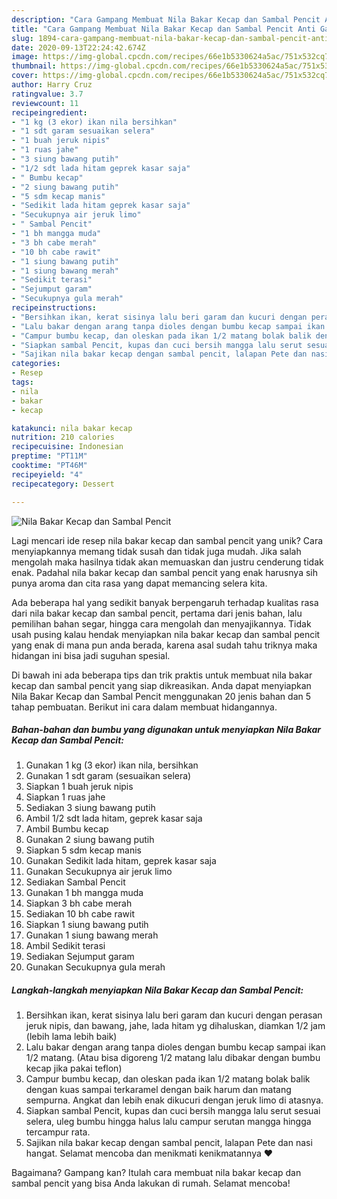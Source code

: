 ```yaml
---
description: "Cara Gampang Membuat Nila Bakar Kecap dan Sambal Pencit Anti Gagal"
title: "Cara Gampang Membuat Nila Bakar Kecap dan Sambal Pencit Anti Gagal"
slug: 1894-cara-gampang-membuat-nila-bakar-kecap-dan-sambal-pencit-anti-gagal
date: 2020-09-13T22:24:42.674Z
image: https://img-global.cpcdn.com/recipes/66e1b5330624a5ac/751x532cq70/nila-bakar-kecap-dan-sambal-pencit-foto-resep-utama.jpg
thumbnail: https://img-global.cpcdn.com/recipes/66e1b5330624a5ac/751x532cq70/nila-bakar-kecap-dan-sambal-pencit-foto-resep-utama.jpg
cover: https://img-global.cpcdn.com/recipes/66e1b5330624a5ac/751x532cq70/nila-bakar-kecap-dan-sambal-pencit-foto-resep-utama.jpg
author: Harry Cruz
ratingvalue: 3.7
reviewcount: 11
recipeingredient:
- "1 kg (3 ekor) ikan nila bersihkan"
- "1 sdt garam sesuaikan selera"
- "1 buah jeruk nipis"
- "1 ruas jahe"
- "3 siung bawang putih"
- "1/2 sdt lada hitam geprek kasar saja"
- " Bumbu kecap"
- "2 siung bawang putih"
- "5 sdm kecap manis"
- "Sedikit lada hitam geprek kasar saja"
- "Secukupnya air jeruk limo"
- " Sambal Pencit"
- "1 bh mangga muda"
- "3 bh cabe merah"
- "10 bh cabe rawit"
- "1 siung bawang putih"
- "1 siung bawang merah"
- "Sedikit terasi"
- "Sejumput garam"
- "Secukupnya gula merah"
recipeinstructions:
- "Bersihkan ikan, kerat sisinya lalu beri garam dan kucuri dengan perasan jeruk nipis, dan bawang, jahe, lada hitam yg dihaluskan, diamkan 1/2 jam (lebih lama lebih baik)"
- "Lalu bakar dengan arang tanpa dioles dengan bumbu kecap sampai ikan 1/2 matang. (Atau bisa digoreng 1/2 matang lalu dibakar dengan bumbu kecap jika pakai teflon)"
- "Campur bumbu kecap, dan oleskan pada ikan 1/2 matang bolak balik dengan kuas sampai terkaramel dengan baik harum dan matang sempurna. Angkat dan lebih enak dikucuri dengan jeruk limo di atasnya."
- "Siapkan sambal Pencit, kupas dan cuci bersih mangga lalu serut sesuai selera, uleg bumbu hingga halus lalu campur serutan mangga hingga tercampur rata."
- "Sajikan nila bakar kecap dengan sambal pencit, lalapan Pete dan nasi hangat. Selamat mencoba dan menikmati kenikmatannya ♥️"
categories:
- Resep
tags:
- nila
- bakar
- kecap

katakunci: nila bakar kecap 
nutrition: 210 calories
recipecuisine: Indonesian
preptime: "PT11M"
cooktime: "PT46M"
recipeyield: "4"
recipecategory: Dessert

---
```



![Nila Bakar Kecap dan Sambal Pencit](https://img-global.cpcdn.com/recipes/66e1b5330624a5ac/751x532cq70/nila-bakar-kecap-dan-sambal-pencit-foto-resep-utama.jpg)

Lagi mencari ide resep nila bakar kecap dan sambal pencit yang unik? Cara menyiapkannya memang tidak susah dan tidak juga mudah. Jika salah mengolah maka hasilnya tidak akan memuaskan dan justru cenderung tidak enak. Padahal nila bakar kecap dan sambal pencit yang enak harusnya sih punya aroma dan cita rasa yang dapat memancing selera kita.

Ada beberapa hal yang sedikit banyak berpengaruh terhadap kualitas rasa dari nila bakar kecap dan sambal pencit, pertama dari jenis bahan, lalu pemilihan bahan segar, hingga cara mengolah dan menyajikannya. Tidak usah pusing kalau hendak menyiapkan nila bakar kecap dan sambal pencit yang enak di mana pun anda berada, karena asal sudah tahu triknya maka hidangan ini bisa jadi suguhan spesial.




Di bawah ini ada beberapa tips dan trik praktis untuk membuat nila bakar kecap dan sambal pencit yang siap dikreasikan. Anda dapat menyiapkan Nila Bakar Kecap dan Sambal Pencit menggunakan 20 jenis bahan dan 5 tahap pembuatan. Berikut ini cara dalam membuat hidangannya.

<!--inarticleads1-->

##### Bahan-bahan dan bumbu yang digunakan untuk menyiapkan Nila Bakar Kecap dan Sambal Pencit:

1. Gunakan 1 kg (3 ekor) ikan nila, bersihkan
1. Gunakan 1 sdt garam (sesuaikan selera)
1. Siapkan 1 buah jeruk nipis
1. Siapkan 1 ruas jahe
1. Sediakan 3 siung bawang putih
1. Ambil 1/2 sdt lada hitam, geprek kasar saja
1. Ambil  Bumbu kecap
1. Gunakan 2 siung bawang putih
1. Siapkan 5 sdm kecap manis
1. Gunakan Sedikit lada hitam, geprek kasar saja
1. Gunakan Secukupnya air jeruk limo
1. Sediakan  Sambal Pencit
1. Gunakan 1 bh mangga muda
1. Siapkan 3 bh cabe merah
1. Sediakan 10 bh cabe rawit
1. Siapkan 1 siung bawang putih
1. Gunakan 1 siung bawang merah
1. Ambil Sedikit terasi
1. Sediakan Sejumput garam
1. Gunakan Secukupnya gula merah




<!--inarticleads2-->

##### Langkah-langkah menyiapkan Nila Bakar Kecap dan Sambal Pencit:

1. Bersihkan ikan, kerat sisinya lalu beri garam dan kucuri dengan perasan jeruk nipis, dan bawang, jahe, lada hitam yg dihaluskan, diamkan 1/2 jam (lebih lama lebih baik)
1. Lalu bakar dengan arang tanpa dioles dengan bumbu kecap sampai ikan 1/2 matang. (Atau bisa digoreng 1/2 matang lalu dibakar dengan bumbu kecap jika pakai teflon)
1. Campur bumbu kecap, dan oleskan pada ikan 1/2 matang bolak balik dengan kuas sampai terkaramel dengan baik harum dan matang sempurna. Angkat dan lebih enak dikucuri dengan jeruk limo di atasnya.
1. Siapkan sambal Pencit, kupas dan cuci bersih mangga lalu serut sesuai selera, uleg bumbu hingga halus lalu campur serutan mangga hingga tercampur rata.
1. Sajikan nila bakar kecap dengan sambal pencit, lalapan Pete dan nasi hangat. Selamat mencoba dan menikmati kenikmatannya ♥️




Bagaimana? Gampang kan? Itulah cara membuat nila bakar kecap dan sambal pencit yang bisa Anda lakukan di rumah. Selamat mencoba!

